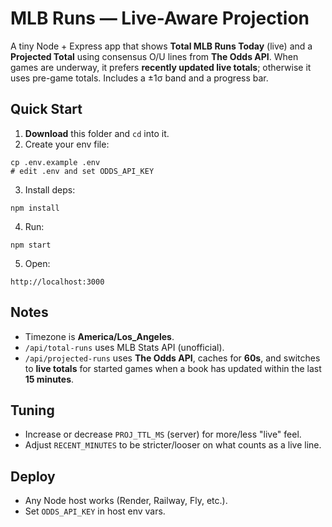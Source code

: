 # MLB Runs — Live-Aware Projection
A tiny Node + Express app that shows **Total MLB Runs Today** (live) and a **Projected Total** using consensus O/U lines from **The Odds API**. When games are underway, it prefers **recently updated live totals**; otherwise it uses pre-game totals. Includes a ±1σ band and a progress bar.

## Quick Start
1) **Download** this folder and `cd` into it.
2) Create your env file:
```
cp .env.example .env
# edit .env and set ODDS_API_KEY
```
3) Install deps:
```
npm install
```
4) Run:
```
npm start
```
5) Open:
```
http://localhost:3000
```

## Notes
- Timezone is **America/Los_Angeles**.
- `/api/total-runs` uses MLB Stats API (unofficial).
- `/api/projected-runs` uses **The Odds API**, caches for **60s**, and switches to **live totals** for started games when a book has updated within the last **15 minutes**.

## Tuning
- Increase or decrease `PROJ_TTL_MS` (server) for more/less "live" feel.
- Adjust `RECENT_MINUTES` to be stricter/looser on what counts as a live line.

## Deploy
- Any Node host works (Render, Railway, Fly, etc.).
- Set `ODDS_API_KEY` in host env vars.

